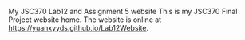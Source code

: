 My JSC370 Lab12 and Assignment 5 website
This is my JSC370 Final Project website home. The website is online at https://yuanxyyds.github.io/Lab12Website.
